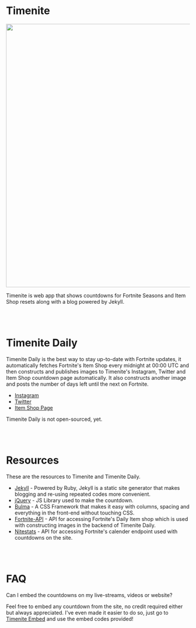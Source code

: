
# Timenite

<img width=720px src="https://raw.githubusercontent.com/priyam-raj/timenite/main/assets/normal-small.jpg">

Timenite is web app that shows countdowns for Fortnite Seasons and Item Shop resets along with a blog powered by Jekyll.

<br /><br />


# Timenite Daily
Timenite Daily is the best way to stay up-to-date with Fortnite updates, it automatically fetches Fortnite's Item Shop every midnight at 00:00 UTC and then constructs and publishes images to Timenite's Instagram, Twitter and Item Shop countdown page automatically. It also constructs another image and posts the number of days left until the next on Fortnite. 

- [Instagram](https://www.instagram.com/timenitedaily/) 
- [Twitter](https://twitter.com/timenitedaily) 
- [Item Shop Page](https://timenite.com/item-shop)

Timenite Daily is not open-sourced, yet.



<br /><br />

 
# Resources
These are the resources to Timenite and Timenite Daily. 
- [Jekyll](https://jekyllrb.com) - Powered by Ruby, Jekyll is a static site generator that makes blogging and re-using repeated codes more convenient.
- [jQuery](https://jquery.com) - JS Library used to make the countdown. 
- [Bulma](https://bulma.io) - A CSS Framework that makes it easy with columns, spacing and everything in the front-end without touching CSS. 
- [Fortnite-API](https://fortnite-api.com/) - API for accessing Fortnite's Daily Item shop which is used with constructing images in the backend of Timenite Daily.
- [Nitestats](https://nitestats.com/) - API for accessing Fortnite's calender endpoint used with countdowns on the site.


<br /><br />


# FAQ

Can I embed the countdowns on my live-streams, videos or website?

Feel free to embed any countdown from the site, no credit required either but always appreciated. I've even made it easier to do so, just go to [Timenite Embed](https://timenite.com/embeds) and use the embed codes provided!
